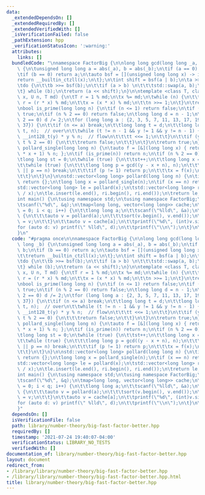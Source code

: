 ```yaml
---
data:
  _extendedDependsOn: []
  _extendedRequiredBy: []
  _extendedVerifiedWith: []
  _isVerificationFailed: false
  _pathExtension: hpp
  _verificationStatusIcon: ':warning:'
  attributes:
    links: []
  bundledCode: "\nnamespace FactorBig {\n\nlong long gcd(long long _a, long long _b)\
    \ {\n\tunsigned long long a = abs(_a), b = abs(_b);\n\tif (a == 0) return b;\n\
    \tif (b == 0) return a;\n\tauto bsf = [](unsigned long long x) -> int {\n\t\t\
    return __builtin_ctzll(x);\n\t};\n\tint shift = bsf(a | b);\n\ta >>= bsf(a);\n\
    \tdo {\n\t\tb >>= bsf(b);\n\t\tif (a > b) \n\t\t\tstd::swap(a, b);\n\t\tb -= a;\n\
    \t} while (b);\n\treturn (a << shift);\n}\n\ntemplate <class T, class U> T pow_mod(T\
    \ x, U n, T md) {\n\tT r = 1 % md;\n\tx %= md;\n\twhile (n) {\n\t\tif (n & 1)\
    \ r = (r * x) % md;\n\t\tx = (x * x) % md;\n\t\tn >>= 1;\n\t}\n\treturn r;\n}\n\
    \nbool is_prime(long long n) {\n\tif (n <= 1) return false;\n\tif (n == 2) return\
    \ true;\n\tif (n % 2 == 0) return false;\n\tlong long d = n - 1;\n\twhile (d %\
    \ 2 == 0) d /= 2;\n\tfor (long long a : {2, 3, 5, 7, 11, 13, 17, 19, 23, 29, 31,\
    \ 37}) {\n\t\tif (n <= a) break;\n\t\tlong long t = d;\n\t\tlong long y = pow_mod<__int128_t>(a,\
    \ t, n);  // over\n\t\twhile (t != n - 1 && y != 1 && y != n - 1) {\n\t\t\ty =\
    \ __int128_t(y) * y % n;  // flow\n\t\t\tt <<= 1;\n\t\t}\n\t\tif (y != n - 1 &&\
    \ t % 2 == 0) {\n\t\t\treturn false;\n\t\t}\n\t}\n\treturn true;\n}\n\nlong long\
    \ pollard_single(long long n) {\n\tauto f = [&](long long x) { return (__int128_t(x)\
    \ * x + 1) % n; };\n\tif (is_prime(n)) return n;\n\tif (n % 2 == 0) return 2;\n\
    \tlong long st = 0;\n\twhile (true) {\n\t\tst++;\n\t\tlong long x = st, y = f(x);\n\
    \t\twhile (true) {\n\t\t\tlong long p = gcd((y - x + n), n);\n\t\t\tif (p == 0\
    \ || p == n) break;\n\t\t\tif (p != 1) return p;\n\t\t\tx = f(x);\n\t\t\ty = f(f(y));\n\
    \t\t}\n\t}\n}\n\nstd::vector<long long> pollard(long long n) {\n\tif (n == 1)\
    \ return {};\n\tlong long x = pollard_single(n);\n\tif (x == n) return {x};\n\t\
    std::vector<long long> le = pollard(x);\n\tstd::vector<long long> ri = pollard(n\
    \ / x);\n\tle.insert(le.end(), ri.begin(), ri.end());\n\treturn le;\n}\n\n}\n\n\
    int main() {\n\tusing namespace std;\n\tusing namespace FactorBig;\n\tint q;\n\
    \tscanf(\"%d\", &q);\n\tmap<long long, vector<long long>> cache;\n\tfor (int i\
    \ = 0; i < q; i++) {\n\t\tlong long a;\n\t\tscanf(\"%lld\", &a);\n\t\tif (!cache.count(a))\
    \ {\n\t\t\tauto v = pollard(a);\n\t\t\tsort(v.begin(), v.end());\n\t\t\tcache[a]\
    \ = v;\n\t\t}\n\t\tauto v = cache[a];\n\t\tprintf(\"%d\", (int)v.size());\n\t\t\
    for (auto d: v) printf(\" %lld\", d);\n\t\tprintf(\"\\n\");\n\t}\n\treturn 0;\n\
    }\n"
  code: "#pragma once\n\nnamespace FactorBig {\n\nlong long gcd(long long _a, long\
    \ long _b) {\n\tunsigned long long a = abs(_a), b = abs(_b);\n\tif (a == 0) return\
    \ b;\n\tif (b == 0) return a;\n\tauto bsf = [](unsigned long long x) -> int {\n\
    \t\treturn __builtin_ctzll(x);\n\t};\n\tint shift = bsf(a | b);\n\ta >>= bsf(a);\n\
    \tdo {\n\t\tb >>= bsf(b);\n\t\tif (a > b) \n\t\t\tstd::swap(a, b);\n\t\tb -= a;\n\
    \t} while (b);\n\treturn (a << shift);\n}\n\ntemplate <class T, class U> T pow_mod(T\
    \ x, U n, T md) {\n\tT r = 1 % md;\n\tx %= md;\n\twhile (n) {\n\t\tif (n & 1)\
    \ r = (r * x) % md;\n\t\tx = (x * x) % md;\n\t\tn >>= 1;\n\t}\n\treturn r;\n}\n\
    \nbool is_prime(long long n) {\n\tif (n <= 1) return false;\n\tif (n == 2) return\
    \ true;\n\tif (n % 2 == 0) return false;\n\tlong long d = n - 1;\n\twhile (d %\
    \ 2 == 0) d /= 2;\n\tfor (long long a : {2, 3, 5, 7, 11, 13, 17, 19, 23, 29, 31,\
    \ 37}) {\n\t\tif (n <= a) break;\n\t\tlong long t = d;\n\t\tlong long y = pow_mod<__int128_t>(a,\
    \ t, n);  // over\n\t\twhile (t != n - 1 && y != 1 && y != n - 1) {\n\t\t\ty =\
    \ __int128_t(y) * y % n;  // flow\n\t\t\tt <<= 1;\n\t\t}\n\t\tif (y != n - 1 &&\
    \ t % 2 == 0) {\n\t\t\treturn false;\n\t\t}\n\t}\n\treturn true;\n}\n\nlong long\
    \ pollard_single(long long n) {\n\tauto f = [&](long long x) { return (__int128_t(x)\
    \ * x + 1) % n; };\n\tif (is_prime(n)) return n;\n\tif (n % 2 == 0) return 2;\n\
    \tlong long st = 0;\n\twhile (true) {\n\t\tst++;\n\t\tlong long x = st, y = f(x);\n\
    \t\twhile (true) {\n\t\t\tlong long p = gcd((y - x + n), n);\n\t\t\tif (p == 0\
    \ || p == n) break;\n\t\t\tif (p != 1) return p;\n\t\t\tx = f(x);\n\t\t\ty = f(f(y));\n\
    \t\t}\n\t}\n}\n\nstd::vector<long long> pollard(long long n) {\n\tif (n == 1)\
    \ return {};\n\tlong long x = pollard_single(n);\n\tif (x == n) return {x};\n\t\
    std::vector<long long> le = pollard(x);\n\tstd::vector<long long> ri = pollard(n\
    \ / x);\n\tle.insert(le.end(), ri.begin(), ri.end());\n\treturn le;\n}\n\n}\n\n\
    int main() {\n\tusing namespace std;\n\tusing namespace FactorBig;\n\tint q;\n\
    \tscanf(\"%d\", &q);\n\tmap<long long, vector<long long>> cache;\n\tfor (int i\
    \ = 0; i < q; i++) {\n\t\tlong long a;\n\t\tscanf(\"%lld\", &a);\n\t\tif (!cache.count(a))\
    \ {\n\t\t\tauto v = pollard(a);\n\t\t\tsort(v.begin(), v.end());\n\t\t\tcache[a]\
    \ = v;\n\t\t}\n\t\tauto v = cache[a];\n\t\tprintf(\"%d\", (int)v.size());\n\t\t\
    for (auto d: v) printf(\" %lld\", d);\n\t\tprintf(\"\\n\");\n\t}\n\treturn 0;\n\
    }"
  dependsOn: []
  isVerificationFile: false
  path: library/number-theory/big-fast-factor-better.hpp
  requiredBy: []
  timestamp: '2021-07-24 19:40:07-04:00'
  verificationStatus: LIBRARY_NO_TESTS
  verifiedWith: []
documentation_of: library/number-theory/big-fast-factor-better.hpp
layout: document
redirect_from:
- /library/library/number-theory/big-fast-factor-better.hpp
- /library/library/number-theory/big-fast-factor-better.hpp.html
title: library/number-theory/big-fast-factor-better.hpp
---
```

